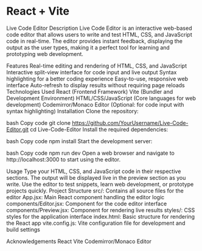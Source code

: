 # React + Vite

Live Code Editor
Description
Live Code Editor is an interactive web-based code editor that allows users to write and test HTML, CSS, and JavaScript code in real-time. The editor provides instant feedback, displaying the output as the user types, making it a perfect tool for learning and prototyping web development.

Features
Real-time editing and rendering of HTML, CSS, and JavaScript
Interactive split-view interface for code input and live output
Syntax highlighting for a better coding experience
Easy-to-use, responsive web interface
Auto-refresh to display results without requiring page reloads
Technologies Used
React (Frontend Framework)
Vite (Bundler and Development Environment)
HTML/CSS/JavaScript (Core languages for web development)
Codemirror/Monaco Editor (Optional: for code input with syntax highlighting)
Installation
Clone the repository:

bash
Copy code
git clone https://github.com/YourUsername/Live-Code-Editor.git
cd Live-Code-Editor
Install the required dependencies:

bash
Copy code
npm install
Start the development server:

bash
Copy code
npm run dev
Open a web browser and navigate to http://localhost:3000 to start using the editor.

Usage
Type your HTML, CSS, and JavaScript code in their respective sections.
The output will be displayed live in the preview section as you write.
Use the editor to test snippets, learn web development, or prototype projects quickly.
Project Structure
src/: Contains all source files for the editor
App.jsx: Main React component handling the editor logic
components/Editor.jsx: Component for the code editor interface
components/Preview.jsx: Component for rendering live results
styles/: CSS styles for the application interface
index.html: Basic structure for rendering the React app
vite.config.js: Vite configuration file for development and build settings

Acknowledgements
React
Vite
Codemirror/Monaco Editor

